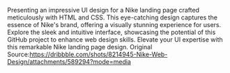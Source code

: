 Presenting an impressive UI design for a Nike landing page crafted meticulously with HTML and CSS. This eye-catching design captures the essence of Nike's brand, offering a visually stunning experience for users. Explore the sleek and intuitive interface, showcasing the potential of this GitHub project to enhance web design skills. Elevate your UI expertise with this remarkable Nike landing page design.
Original Source:https://dribbble.com/shots/8214945-Nike-Web-Design/attachments/589294?mode=media
